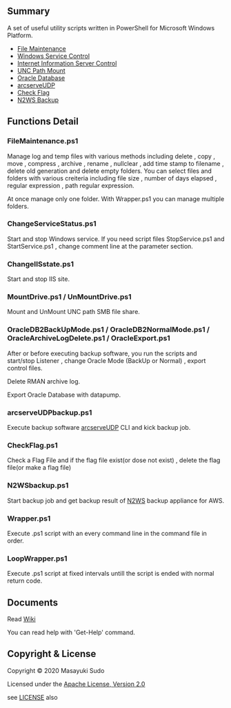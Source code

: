 ## Summary

A set of useful utility scripts written in PowerShell for Microsoft Windows Platform.

 - [File Maintenance](#filemaintenanceps1)
 - [Windows Service Control](#changeservicestatusps1)
 - [Internet Information Server Control](#changeiisstateps1)
 - [UNC Path Mount](#mountdriveps1--unmountdriveps1)
 - [Oracle Database](#oracledb2backupmodeps1--oracledb2normalmodeps1--oraclearchivelogdeleteps1--oracleexportps1)
 - [arcserveUDP](#arcserveudpbackupps1)
 - [Check Flag](#checkflagps1)
 - [N2WS Backup](#n2wsbackupps1)

## Functions Detail

### FileMaintenance.ps1

Manage log and temp files with various methods including delete , copy , move , compress , archive , rename , nullclear , add time stamp to filename , delete old generation and delete empty folders.
You can select files and folders with various creiteria including file size , number of days elapsed , regular expression , path regular expression.

At once manage only one folder. With Wrapper.ps1 you can manage multiple folders.


### ChangeServiceStatus.ps1

Start and stop Windows service.
If you need script files StopService.ps1 and StartService.ps1 , change comment line at the parameter section.

### ChangeIISstate.ps1

Start and stop IIS site.

### MountDrive.ps1 / UnMountDrive.ps1

Mount and UnMount UNC path SMB file share.


### OracleDB2BackUpMode.ps1 / OracleDB2NormalMode.ps1 / OracleArchiveLogDelete.ps1 / OracleExport.ps1

After or before executing backup software, you run the scripts and start/stop Listener , change Oracle Mode (BackUp or Normal) , export control files.

Delete RMAN archive log.

Export Oracle Database with datapump.


### arcserveUDPbackup.ps1

Execute backup software [arcserveUDP](https://www.arcserve.com/data-protection-solutions/arcserve-udp/) CLI and kick backup job.

### CheckFlag.ps1

Check a Flag File and if the flag file exist(or dose not exist) , delete the flag file(or make a flag file)

### N2WSbackup.ps1

Start backup job and get backup result of [N2WS](https://n2ws.com/) backup appliance for AWS.


### Wrapper.ps1

Execute .ps1 script with an every command line in the command file in order.

### LoopWrapper.ps1

Execute .ps1 script at fixed intervals untill the script is ended with normal return code.

## Documents

Read [Wiki](https://github.com/7k2mpa/FileMaintenace/wiki)

You can read help with 'Get-Help' command.

## Copyright & License
Copyright &copy; 2020 Masayuki Sudo

Licensed under the [Apache License, Version 2.0][Apache]

see [LICENSE](./LICENSE.txt) also

[Apache]: http://www.apache.org/licenses/LICENSE-2.0
